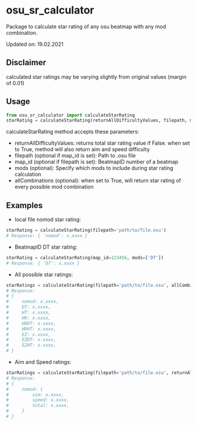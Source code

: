 # osu_sr_calculator

Package to calculate star rating of any osu beatmap with any mod combination.

Updated on: 19.02.2021

## Disclaimer
calculated star ratings may be varying slightly from original values (margin of 0.01)

## Usage
```python
from osu_sr_calculator import calculateStarRating
starRating = calculateStarRating(returnAllDifficultyValues, filepath, map_id, mods, allCombinations)
```
calculateStarRating method accepts these parameters:

- returnAllDifficultyValues: returns total star rating value if False. when set to True, method will also return aim and speed difficulty
- filepath (optional if map_id is set): Path to .osu file
- map_id (optional if filepath is set): BeatmapID number of a beatmap
- mods (optional): Specify which mods to include during star rating calculation
- allCombinations (optional): when set to True, will return star rating of every possible mod combination

## Examples
- local file nomod star rating:
```python
starRating = calculateStarRating(filepath='path/to/file.osu')
# Response: { 'nomod': x.xxxx }
```

- BeatmapID DT star rating:
```python
starRating = calculateStarRating(map_id=123456, mods=['DT'])
# Response: { 'DT': x.xxxx }
```

- All possible star ratings:
```python
starRatings = calculateStarRating(filepath='path/to/file.osu', allCombinations=True)
# Response:
# {
#     nomod: x.xxxx,
#     DT: x.xxxx,
#     HT: x.xxxx,
#     HR: x.xxxx,
#     HRDT: x.xxxx,
#     HRHT: x.xxxx,
#     EZ: x.xxxx,
#     EZDT: x.xxxx,
#     EZHT: x.xxxx,
# }
```

- Aim and Speed ratings:
```python
starRatings = calculateStarRating(filepath='path/to/file.osu', returnAllDifficultyValues=True)
# Response:
# {
#     nomod: {
#         aim: x.xxxx,
#         speed: x.xxxx,
#         total: x.xxxx,
#     }
# }
```